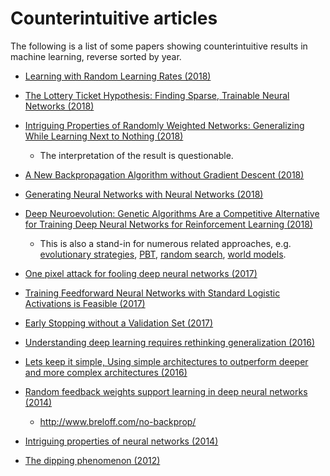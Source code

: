 # Counterintuitive articles

The following is a list of some papers showing counterintuitive results in machine learning, reverse sorted by year.
<!-- Free papers only-->

* [Learning with Random Learning Rates (2018)](https://arxiv.org/abs/1810.01322)

* [The Lottery Ticket Hypothesis: Finding Sparse, Trainable Neural Networks (2018)](https://arxiv.org/abs/1803.03635)

* [Intriguing Properties of Randomly Weighted Networks: Generalizing While Learning Next to Nothing (2018)](https://arxiv.org/abs/1802.00844)
  * The interpretation of the result is questionable.

* [A New Backpropagation Algorithm without Gradient Descent (2018)](https://arxiv.org/abs/1802.00027)

* [Generating Neural Networks with Neural Networks (2018)](https://arxiv.org/abs/1801.01952)

* [Deep Neuroevolution: Genetic Algorithms Are a Competitive Alternative for Training Deep Neural Networks for Reinforcement Learning (2018)](https://arxiv.org/abs/1712.06567)
  * This is also a stand-in for numerous related approaches, e.g. [evolutionary strategies](https://arxiv.org/abs/1703.03864), [PBT](https://arxiv.org/abs/1711.09846), [random search](https://arxiv.org/abs/1803.07055), [world models](https://arxiv.org/abs/1803.10122).

* [One pixel attack for fooling deep neural networks (2017)](https://arxiv.org/abs/1710.08864)

* [Training Feedforward Neural Networks with Standard Logistic Activations is Feasible (2017)](https://arxiv.org/abs/1710.01013)

* [Early Stopping without a Validation Set (2017)](https://arxiv.org/abs/1703.09580)

* [Understanding deep learning requires rethinking generalization (2016)](https://arxiv.org/abs/1611.03530)

* [Lets keep it simple, Using simple architectures to outperform deeper and more complex architectures (2016)](https://arxiv.org/abs/1608.06037)

* [Random feedback weights support learning in deep neural networks (2014)](https://arxiv.org/abs/1411.0247)
  * http://www.breloff.com/no-backprop/

* [Intriguing properties of neural networks (2014)](https://arxiv.org/abs/1312.6199)

* [The dipping phenomenon (2012)](https://www.semanticscholar.org/paper/The-Dipping-Phenomenon-Loog-Duin/f9ce91b1b046af38b63f2e079a0442c6c6364cf6)
